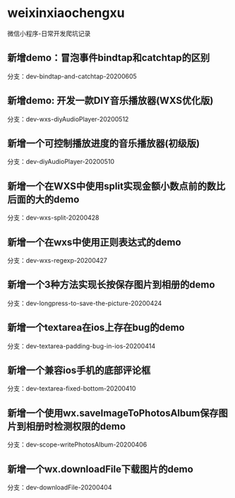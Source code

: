 # weixinxiaochengxu
微信小程序-日常开发爬坑记录

## 新增demo：冒泡事件bindtap和catchtap的区别
分支：dev-bindtap-and-catchtap-20200605

## 新增demo: 开发一款DIY音乐播放器(WXS优化版)
分支：dev-wxs-diyAudioPlayer-20200512

## 新增一个可控制播放进度的音乐播放器(初级版)
分支：dev-diyAudioPlayer-20200510

## 新增一个在WXS中使用split实现金额小数点前的数比后面的大的demo
分支：dev-wxs-split-20200428

## 新增一个在wxs中使用正则表达式的demo
分支：dev-wxs-regexp-20200427 

## 新增一个3种方法实现长按保存图片到相册的demo
分支：dev-longpress-to-save-the-picture-20200424

## 新增一个textarea在ios上存在bug的demo
分支：dev-textarea-padding-bug-in-ios-20200414 

## 新增一个兼容ios手机的底部评论框
分支：dev-textarea-fixed-bottom-20200410

## 新增一个使用wx.saveImageToPhotosAlbum保存图片到相册时检测权限的demo
分支：dev-scope-writePhotosAlbum-20200406

## 新增一个wx.downloadFile下载图片的demo
分支：dev-downloadFile-20200404
